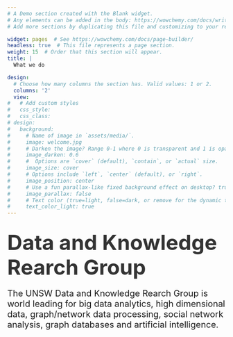 ```yaml
---
# A Demo section created with the Blank widget.
# Any elements can be added in the body: https://wowchemy.com/docs/writing-markdown-latex/
# Add more sections by duplicating this file and customizing to your requirements.

widget: pages  # See https://wowchemy.com/docs/page-builder/
headless: true  # This file represents a page section.
weight: 15  # Order that this section will appear.
title: |
  What we do

design:
  # Choose how many columns the section has. Valid values: 1 or 2.
  columns: '2'
  view: 
#   # Add custom styles
#   css_style:
#   css_class:
# design:
#   background:
#     # Name of image in `assets/media/`.
#     image: welcome.jpg
#     # Darken the image? Range 0-1 where 0 is transparent and 1 is opaque.
#     image_darken: 0.6
#     #  Options are `cover` (default), `contain`, or `actual` size.
#     image_size: cover
#     # Options include `left`, `center` (default), or `right`.
#     image_position: center
#     # Use a fun parallax-like fixed background effect on desktop? true/false
#     image_parallax: false
#     # Text color (true=light, false=dark, or remove for the dynamic theme color).
#     text_color_light: true
---
```


<br>
<h1 style="margin: 0 0 1rem 0;font-size: 3rem;line-height: 3.5625rem; color: #333;"><strong>Data and Knowledge Rearch Group</strong></h1>
<p style="font-size: 1.25rem">The UNSW Data and Knowledge Rearch Group is world leading for big data analytics, high dimensional data, graph/network data processing, social network analysis, graph databases and artificial intelligence.</p>